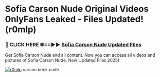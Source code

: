 # Sofia Carson Nude Original Videos 0nlyFans Leaked - Files Updated! (r0mlp)

<h3>🔴 CLICK HERE 🌐==►► <a href="https://tinyurl.com/yrmya6cz" rel="nofollow">Sofia Carson Nude Updated Files</a></h3>

Get Sofia Carson Nude and all content. Now you can access all videos and pictures of Sofia Carson Nude. New Updated Files 2025!

[![r0mlp](https://i.imgur.com/FMdXYCs.gif)](https://tinyurl.com/yrmya6cz)
carson beck nude